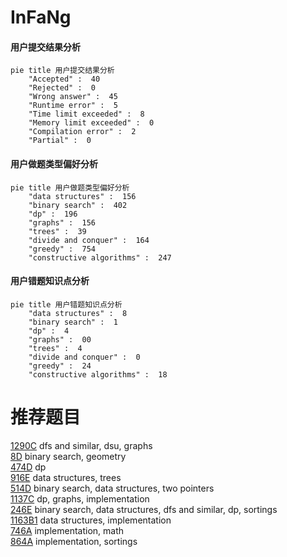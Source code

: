 # InFaNg

<!-- tabs:start -->



#### **用户提交结果分析**

```mermaid
pie title 用户提交结果分析
    "Accepted" :  40
    "Rejected" :  0
    "Wrong answer" :  45
    "Runtime error" :  5
    "Time limit exceeded" :  8
    "Memory limit exceeded" :  0
    "Compilation error" :  2
    "Partial" :  0
```

#### **用户做题类型偏好分析**

```mermaid
pie title 用户做题类型偏好分析
    "data structures" :  156
    "binary search" :  402
    "dp" :  196
    "graphs" :  156
    "trees" :  39
    "divide and conquer" :  164
    "greedy" :  754
    "constructive algorithms" :  247
```
#### **用户错题知识点分析**

```mermaid
pie title 用户错题知识点分析
    "data structures" :  8
    "binary search" :  1
    "dp" :  4
    "graphs" :  00
    "trees" :  4
    "divide and conquer" :  0
    "greedy" :  24
    "constructive algorithms" :  18
```



<!-- tabs:end -->
# 推荐题目
[1290C](https://codeforces.com/contest/1290/problem/C)		dfs and similar,
                        dsu,
                        graphs		  
[8D](https://codeforces.com/contest/8/problem/D)		binary search,
                        geometry		  
[474D](https://codeforces.com/contest/474/problem/D)		dp		  
[916E](https://codeforces.com/contest/916/problem/E)		data structures,
                        trees		  
[514D](https://codeforces.com/contest/514/problem/D)		binary search,
                        data structures,
                        two pointers		  
[1137C](https://codeforces.com/contest/1137/problem/C)		dp,
                        graphs,
                        implementation		  
[246E](https://codeforces.com/contest/246/problem/E)		binary search,
                        data structures,
                        dfs and similar,
                        dp,
                        sortings		  
[1163B1](https://codeforces.com/contest/1163B/problem/1)		data structures,
                        implementation		  
[746A](https://codeforces.com/contest/746/problem/A)		implementation,
                        math		  
[864A](https://codeforces.com/contest/864/problem/A)		implementation,
                        sortings		  
